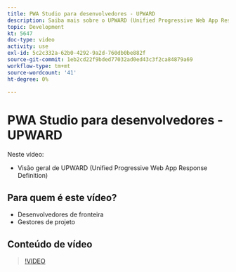 ```yaml
---
title: PWA Studio para desenvolvedores - UPWARD
description: Saiba mais sobre o UPWARD (Unified Progressive Web App Response Definition).
topic: Development
kt: 5647
doc-type: video
activity: use
exl-id: 5c2c332a-62b0-4292-9a2d-760db0be882f
source-git-commit: 1eb2cd22f9bded77032ad0ed43c3f2ca84879a69
workflow-type: tm+mt
source-wordcount: '41'
ht-degree: 0%

---
```


# PWA Studio para desenvolvedores - UPWARD

Neste vídeo:

- Visão geral de UPWARD (Unified Progressive Web App Response Definition)

## Para quem é este vídeo?

- Desenvolvedores de fronteira
- Gestores de projeto

## Conteúdo de vídeo

>[!VIDEO](https://video.tv.adobe.com/v/35718?quality=12&learn=on)
